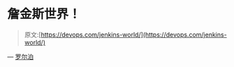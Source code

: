 # 詹金斯世界！

> 原文:[https://devops.com/jenkins-world/](https://devops.com/jenkins-world/)

— [罗尔泊](https://devops.com/author/breselman/)